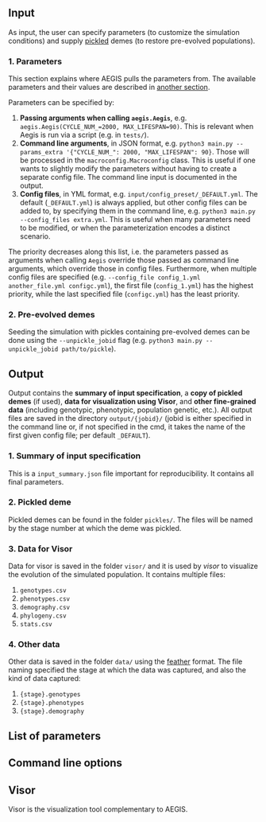 ## Input

As input, the user can specify parameters (to customize the simulation conditions) and supply [pickled](https://docs.python.org/3/library/pickle.html) demes (to restore pre-evolved populations).

### 1. Parameters

This section explains where AEGIS pulls the parameters from. The available parameters and their values are described in
[another section](#list-of-parameters).

Parameters can be specified by:

1. **Passing arguments when calling `aegis.Aegis`**, e.g. `aegis.Aegis(CYCLE_NUM_=2000, MAX_LIFESPAN=90)`. This is relevant when Aegis is run via a script (e.g. in `tests/`).
1. **Command line arguments**, in JSON format, e.g. `python3 main.py --params_extra '{"CYCLE_NUM_": 2000, "MAX_LIFESPAN": 90}`. Those will be processed in the `macroconfig.Macroconfig` class. This is useful if one wants to slightly modify the parameters without having to create a separate config file. The command line input is documented in the output.
1. **Config files**, in YML format, e.g. `input/config_preset/_DEFAULT.yml`. The default (`_DEFAULT.yml`) is always applied, but other config files can be added to, by specifying them in the command line, e.g. `python3 main.py --config_files extra.yml`. This is useful when many parameters need to be modified, or when the parameterization encodes a distinct scenario.

The priority decreases along this list, i.e. the parameters passed as arguments when calling `Aegis` override
those passed as command line arguments, which override those in config files. Furthermore, when multiple
config files are specified (e.g. `--config_file config_1.yml another_file.yml configc.yml`), the first file (`config_1.yml`) has the highest priority, while the last specified file (`configc.yml`) has the least priority.

### 2. Pre-evolved demes

Seeding the simulation with pickles containing pre-evolved demes can be done using the `--unpickle_jobid` flag (e.g. `python3 main.py --unpickle_jobid path/to/pickle`).

## Output

Output contains the **summary of input specification**, a **copy of pickled demes** (if used), **data for visualization using Visor**, and **other fine-grained data** (including genotypic, phenotypic, population genetic, etc.). All output files are saved in the directory `output/{jobid}/` (jobid is either specified in the command line or, if not specified in the cmd, it takes the name of the first given config file; per default `_DEFAULT`).

### 1. Summary of input specification

This is a `input_summary.json` file important for reproducibility. It contains all final parameters.

### 2. Pickled deme

Pickled demes can be found in the folder `pickles/`. The files will be named by the stage number at which the deme was pickled.

### 3. Data for Visor

Data for visor is saved in the folder `visor/` and it is used by _visor_ to visualize the evolution of the simulated population. It contains multiple files:

1. `genotypes.csv`
1. `phenotypes.csv`
1. `demography.csv`
1. `phylogeny.csv`
1. `stats.csv`

### 4. Other data

Other data is saved in the folder `data/` using the [feather](https://github.com/wesm/feather) format. The file naming
specified the stage at which the data was captured, and also the kind of data captured:

1. `{stage}.genotypes`
1. `{stage}.phenotypes`
1. `{stage}.demography`

## List of parameters

## Command line options

## Visor

Visor is the visualization tool complementary to AEGIS.

<!-- TODO Add more -->
